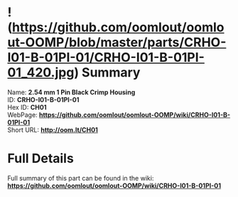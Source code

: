 
!(https://github.com/oomlout/oomlout-OOMP/blob/master/parts/CRHO-I01-B-01PI-01/CRHO-I01-B-01PI-01_420.jpg)
Summary
=================
  
Name: __2.54 mm 1 Pin Black Crimp Housing__    
ID: __CRHO-I01-B-01PI-01__   
Hex ID: __CH01__   
WebPage: __https://github.com/oomlout/oomlout-OOMP/wiki/CRHO-I01-B-01PI-01__   
Short URL: __http://oom.lt/CH01__   

Full Details
==========================
Full summary of this part can be found in the wiki:   
__https://github.com/oomlout/oomlout-OOMP/wiki/CRHO-I01-B-01PI-01__    

